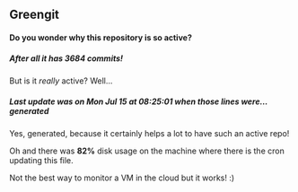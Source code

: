 ## Greengit

#### Do you wonder why this repository is so active?

##### After all it has 3684 commits!

But is it *really* active? Well...

##### Last update was on Mon Jul 15 at 08:25:01 when those lines were... generated

Yes, generated, because it certainly helps a lot to have such an active repo!

Oh and there was **82%** disk usage on the machine
where there is the cron updating this file.

Not the best way to monitor a VM in the cloud but it works! :)
